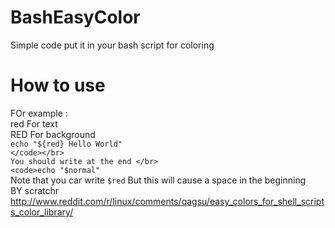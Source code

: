 # BashEasyColor
Simple code put it in your bash script for coloring 



# How to use 
FOr example : </br>
red For text </br>
RED For background </br>
<code>echo "${red} Hello World" </code></br>
You should write at the end </br>
<code>echo "$normal"</code></br>
Note that you car write <code>$red</code> But this will cause a space in the beginning</br>
BY scratchr </br>
http://www.reddit.com/r/linux/comments/qagsu/easy_colors_for_shell_scripts_color_library/
